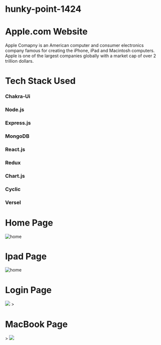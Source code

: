 # hunky-point-1424
<h1>Apple.com Website</h1>
<p>Apple Comapny  is an American computer and consumer electronics company famous for creating the iPhone, iPad and Macintosh computers. Apple is one of the largest companies globally with a market cap of over 2 trillion dollars.</p>

<div>
  <h1>Tech Stack Used</h1>

   <h3>Chakra-Ui</h3>
   <h3>Node.js</h3>
   <h3>Express.js</h3>
   <h3>MongoDB</h3>
  <h3>React.js</h3>
  <h3>Redux</h3>
  <h3>Chart.js</h3>
      <h3>Cyclic</h3>
  <h3>Versel</h3>
  </div>
  <h1>Home Page</h1>
  <img src="https://github.com/masai-course/utkarsh_fw20_1149/assets/106021674/be91c486-e4d5-45be-998b-6020db689960" alt="home" />
  <br/>
  <h1>Ipad Page</h1>
    <img src="https://github.com/masai-course/utkarsh_fw20_1149/assets/106021674/b820dcdd-f027-4d40-af52-8b537b26f03b" alt="home" />
    <br/>
    <h1>Login Page </h1>
    <img src="https://github.com/masai-course/utkarsh_fw20_1149/assets/106021674/03c74982-4183-420b-a87b-314ea9a92b74" />
>     <h1>MacBook Page</h1>
>     <img src="https://github.com/masai-course/utkarsh_fw20_1149/assets/106021674/22c4f4a7-ed69-4e3e-b181-c0397c2d03dd" />


    
